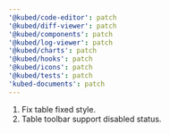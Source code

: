 ```yaml
---
'@kubed/code-editor': patch
'@kubed/diff-viewer': patch
'@kubed/components': patch
'@kubed/log-viewer': patch
'@kubed/charts': patch
'@kubed/hooks': patch
'@kubed/icons': patch
'@kubed/tests': patch
'kubed-documents': patch
---
```


1. Fix table fixed style.
2. Table toolbar support disabled status.
